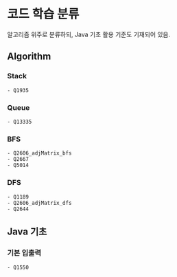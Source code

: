 # 코드 학습 분류
알고리즘 위주로 분류하되, Java 기초 활용 기준도 기재되어 있음.

## Algorithm

### Stack
    - Q1935
### Queue
    - Q13335
### BFS
    - Q2606_adjMatrix_bfs
    - Q2667
    - Q5014
### DFS
    - Q1189
    - Q2606_adjMatrix_dfs
    - Q2644
## Java 기초
### 기본 입출력
    - Q1550